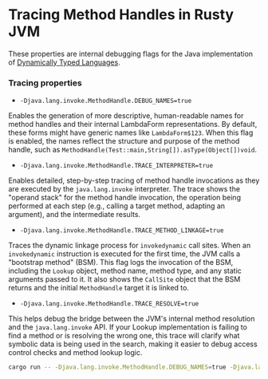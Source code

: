 # Tracing Method Handles in Rusty JVM

These properties are internal debugging flags for the Java implementation of [Dynamically Typed Languages].

### Tracing properties

- `-Djava.lang.invoke.MethodHandle.DEBUG_NAMES=true`

Enables the generation of more descriptive, human-readable names for method handles and their internal LambdaForm representations. By default, these forms might have generic names like `LambdaForm$123`. When this flag is enabled, the names reflect the structure and purpose of the method handle, such as `MethodHandle(Test::main,String[]).asType(Object[])void`.

- `-Djava.lang.invoke.MethodHandle.TRACE_INTERPRETER=true`

Enables detailed, step-by-step tracing of method handle invocations as they are executed by the `java.lang.invoke` interpreter. The trace shows the "operand stack" for the method handle invocation, the operation being performed at each step (e.g., calling a target method, adapting an argument), and the intermediate results.

- `-Djava.lang.invoke.MethodHandle.TRACE_METHOD_LINKAGE=true`

Traces the dynamic linkage process for `invokedynamic` call sites. When an `invokedynamic` instruction is executed for the first time, the JVM calls a "bootstrap method" (BSM). This flag logs the invocation of the BSM, including the `Lookup` object, method name, method type, and any static arguments passed to it. It also shows the `CallSite` object that the BSM returns and the initial `MethodHandle` target it is linked to.

- `-Djava.lang.invoke.MethodHandle.TRACE_RESOLVE=true`

This helps debug the bridge between the JVM's internal method resolution and the `java.lang.invoke` API. If your Lookup implementation is failing to find a method or is resolving the wrong one, this trace will clarify what symbolic data is being used in the search, making it easier to debug access control checks and method lookup logic.

```bash
cargo run -- -Djava.lang.invoke.MethodHandle.DEBUG_NAMES=true -Djava.lang.invoke.MethodHandle.TRACE_INTERPRETER=true -Djava.lang.invoke.MethodHandle.TRACE_METHOD_LINKAGE=true -Djava.lang.invoke.MethodHandle.TRACE_RESOLVE=true samples.reflection.mutablecallsiteexample.MutableCallSiteExample
```

[//]: # (links)
[Dynamically Typed Languages]: https://www.oracle.com/technical-resources/articles/javase/dyntypelang.html
